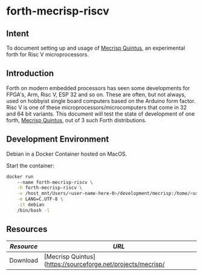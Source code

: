 # forth-mecrisp-riscv

## Intent

To document setting up and usage of [Mecrisp Quintus](https://mecrisp-stellaris-folkdoc.sourceforge.io/gd32vf103.html), an experimental forth for Risc V microprocessors.

## Introduction

Forth on modern embedded processors has seen some developments for FPGA's, Arm, Risc V, ESP 32 and so on.
These are often, but not always, used on hobbyist single board computers based on the Arduino form factor.
Risc V is one of these microprocessors/microcomputers that come in 32 and 64 bit variants. 
This document will test the state of development of one forth, [Mecrisp Quintus](https://mecrisp-stellaris-folkdoc.sourceforge.io/gd32vf103.html), out of 3 such Forth distributions.

## Development Environment

Debian in a Docker Container hosted on MacOS.

Start the container:

```bash
docker run 
    --name forth-mecrisp-riscv \
    -h forth-mecrisp-riscv \
    -v /host_mnt/Users/<user-name-here-0>/development/mecrisp:/home/<user-name-here-1>/src \
    -e LANG=C.UTF-8 \
    -it debian  
    /bin/bash -l
```


## Resources

| *Resource* | *URL* |
| ---------- | ----- |
| Download |  [Mecrisp Quintus](https://sourceforge.net/projects/mecrisp/ |
